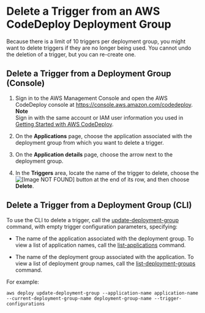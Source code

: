 # Delete a Trigger from an AWS CodeDeploy Deployment Group<a name="monitoring-sns-event-notifications-delete-trigger"></a>

Because there is a limit of 10 triggers per deployment group, you might want to delete triggers if they are no longer being used\. You cannot undo the deletion of a trigger, but you can re\-create one\.

## Delete a Trigger from a Deployment Group \(Console\)<a name="monitoring-sns-event-notifications-delete-trigger-console"></a>

1. Sign in to the AWS Management Console and open the AWS CodeDeploy console at [https://console\.aws\.amazon\.com/codedeploy](https://console.aws.amazon.com/codedeploy)\.
**Note**  
Sign in with the same account or IAM user information you used in [Getting Started with AWS CodeDeploy](getting-started-codedeploy.md)\.

1. On the **Applications** page, choose the application associated with the deployment group from which you want to delete a trigger\.

1. On the **Application details** page, choose the arrow next to the deployment group\.

1. In the **Triggers** area, locate the name of the trigger to delete, choose the ![\[Image NOT FOUND\]](http://docs.aws.amazon.com/codedeploy/latest/userguide/images/delete-triggers-x.png) button at the end of its row, and then choose **Delete**\.

## Delete a Trigger from a Deployment Group \(CLI\)<a name="monitoring-sns-event-notifications-delete-trigger-cli"></a>

To use the CLI to delete a trigger, call the [update\-deployment\-group](http://docs.aws.amazon.com/cli/latest/reference/deploy/update-deployment-group.html) command, with empty trigger configuration parameters, specifying:

+ The name of the application associated with the deployment group\. To view a list of application names, call the [list\-applications](http://docs.aws.amazon.com/cli/latest/reference/deploy/list-applications.html) command\.

+ The name of the deployment group associated with the application\. To view a list of deployment group names, call the [list\-deployment\-groups](http://docs.aws.amazon.com/cli/latest/reference/deploy/list-deployment-groups.html) command\.

For example:

```
aws deploy update-deployment-group --application-name application-name --current-deployment-group-name deployment-group-name --trigger-configurations
```